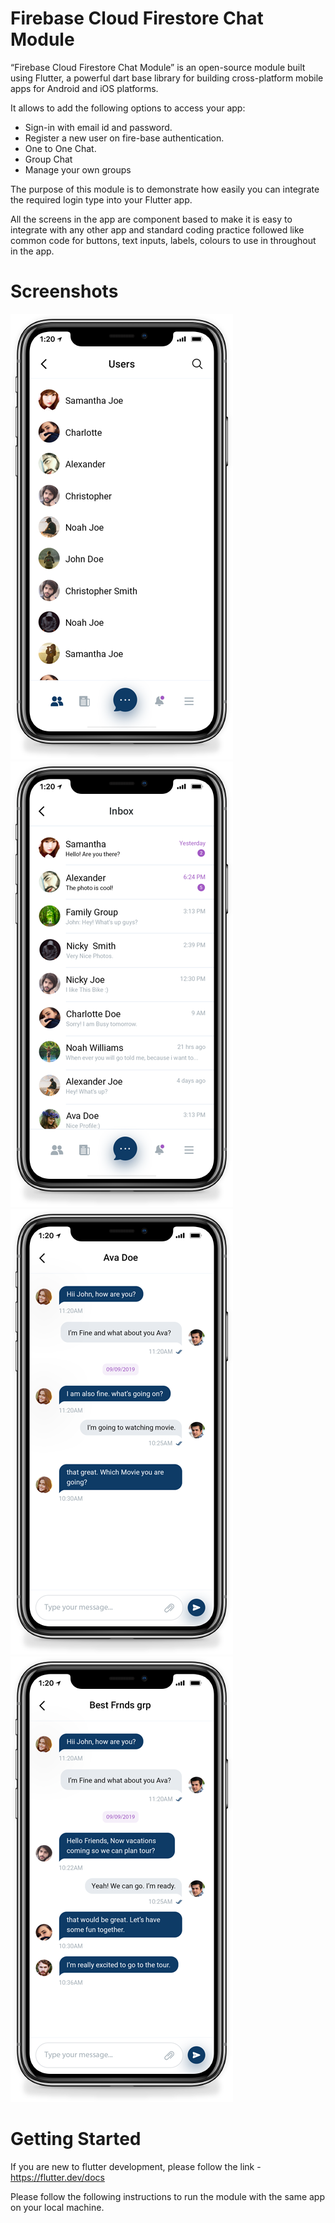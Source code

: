 # Firebase Cloud Firestore Chat Module

“Firebase Cloud Firestore Chat Module” is an open-source module built using Flutter, a powerful dart base library for building cross-platform mobile apps for Android and iOS platforms.

It allows to add the following options to access your app:

* Sign-in with email id and password.
* Register a new user on fire-base authentication.
* One to One Chat.
* Group Chat
* Manage your own groups

The purpose of this module is to demonstrate how easily you can integrate the required login type into your Flutter app.

All the screens in the app are component based to make it is easy to integrate with any other app and standard coding practice followed like common code for buttons, text inputs, labels, colours to use in throughout in the app.

# Screenshots

![Alt text](/screens/f_user_list.png?raw=true)
![Alt text](/screens/f_inbox.png?raw=true)
![Alt text](/screens/f_single_chat.png?raw=true)
![Alt text](/screens/f_group_chat.png?raw=true)

# Getting Started

If you are new to flutter development, please follow the link - https://flutter.dev/docs

Please follow the following instructions to run the module with the same app on your local machine.
